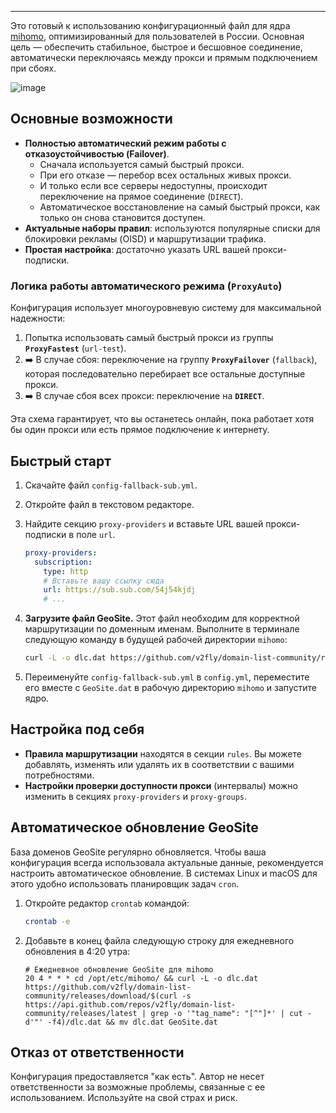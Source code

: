 ---

Это готовый к использованию конфигурационный файл для ядра [mihomo](https://github.com/MetaCubeX/mihomo), оптимизированный для пользователей в России. Основная цель — обеспечить стабильное, быстрое и бесшовное соединение, автоматически переключаясь между прокси и прямым подключением при сбоях.

![image](https://github.com/user-attachments/assets/c39053f9-96a6-4e82-90fb-b3e0c1fdaf97)

## Основные возможности

*   **Полностью автоматический режим работы с отказоустойчивостью (Failover)**.
    *   Сначала используется самый быстрый прокси.
    *   При его отказе — перебор всех остальных живых прокси.
    *   И только если все серверы недоступны, происходит переключение на прямое соединение (`DIRECT`).
    *   Автоматическое восстановление на самый быстрый прокси, как только он снова становится доступен.
*   **Актуальные наборы правил**: используются популярные списки для блокировки рекламы (OISD) и маршрутизации трафика.
*   **Простая настройка**: достаточно указать URL вашей прокси-подписки.

### Логика работы автоматического режима (`ProxyAuto`)

Конфигурация использует многоуровневую систему для максимальной надежности:

1.  Попытка использовать самый быстрый прокси из группы **`ProxyFastest`** (`url-test`).
2.  ➡️ В случае сбоя: переключение на группу **`ProxyFailover`** (`fallback`), которая последовательно перебирает все остальные доступные прокси.
3.  ➡️ В случае сбоя всех прокси: переключение на **`DIRECT`**.

Эта схема гарантирует, что вы останетесь онлайн, пока работает хотя бы один прокси или есть прямое подключение к интернету.

## Быстрый старт

1.  Скачайте файл `config-fallback-sub.yml`.

2.  Откройте файл в текстовом редакторе.

3.  Найдите секцию `proxy-providers` и вставьте URL вашей прокси-подписки в поле `url`.

    ```yaml
    proxy-providers:
      subscription:
        type: http
        # Вставьте вашу ссылку сюда
        url: https://sub.sub.com/54j54kjdj
        # ...
    ```

4.  **Загрузите файл GeoSite.** Этот файл необходим для корректной маршрутизации по доменным именам. Выполните в терминале следующую команду в будущей рабочей директории `mihomo`:

    ```bash
    curl -L -o dlc.dat https://github.com/v2fly/domain-list-community/releases/download/$(curl -s https://api.github.com/repos/v2fly/domain-list-community/releases/latest | grep -o '"tag_name": "[^"]*' | cut -d'"' -f4)/dlc.dat && mv dlc.dat GeoSite.dat
    ```

5.  Переименуйте `config-fallback-sub.yml` в `config.yml`, переместите его вместе с `GeoSite.dat` в рабочую директорию `mihomo` и запустите ядро.

## Настройка под себя

*   **Правила маршрутизации** находятся в секции `rules`. Вы можете добавлять, изменять или удалять их в соответствии с вашими потребностями.
*   **Настройки проверки доступности прокси** (интервалы) можно изменить в секциях `proxy-providers` и `proxy-groups`.

## Автоматическое обновление GeoSite

База доменов GeoSite регулярно обновляется. Чтобы ваша конфигурация всегда использовала актуальные данные, рекомендуется настроить автоматическое обновление. В системах Linux и macOS для этого удобно использовать планировщик задач `cron`.

1.  Откройте редактор `crontab` командой:
    ```bash
    crontab -e
    ```

2.  Добавьте в конец файла следующую строку для ежедневного обновления в 4:20 утра:
    ```crontab
    # Ежедневное обновление GeoSite для mihomo
    20 4 * * * cd /opt/etc/mihomo/ && curl -L -o dlc.dat https://github.com/v2fly/domain-list-community/releases/download/$(curl -s https://api.github.com/repos/v2fly/domain-list-community/releases/latest | grep -o '"tag_name": "[^"]*' | cut -d'"' -f4)/dlc.dat && mv dlc.dat GeoSite.dat
    ```

## Отказ от ответственности

Конфигурация предоставляется "как есть". Автор не несет ответственности за возможные проблемы, связанные с ее использованием. Используйте на свой страх и риск.
